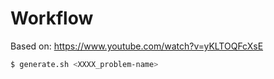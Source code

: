 # Workflow

Based on: https://www.youtube.com/watch?v=yKLTOQFcXsE

```sh
$ generate.sh <XXXX_problem-name>
```
